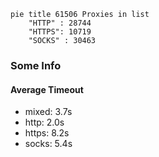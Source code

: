 
```mermaid
pie title 61506 Proxies in list
    "HTTP" : 28744
    "HTTPS": 10719
    "SOCKS" : 30463
```

### Some Info
#### Average Timeout

- mixed: 3.7s
- http: 2.0s
- https: 8.2s
- socks: 5.4s
